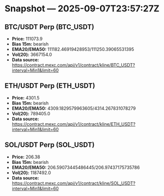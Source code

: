 # Snapshot — 2025-09-07T23:57:27Z

## BTC/USDT Perp (BTC_USDT)
- **Price:** 111073.9
- **Bias 15m:** bearish
- **EMA20/EMA50:** 111182.46919428953/111250.39065531395
- **Vol(20):** 3667154.0
- **Data source:** https://contract.mexc.com/api/v1/contract/kline/BTC_USDT?interval=Min1&limit=60

## ETH/USDT Perp (ETH_USDT)
- **Price:** 4301.5
- **Bias 15m:** bearish
- **EMA20/EMA50:** 4309.1829579963605/4314.267831078279
- **Vol(20):** 789405.0
- **Data source:** https://contract.mexc.com/api/v1/contract/kline/ETH_USDT?interval=Min1&limit=60

## SOL/USDT Perp (SOL_USDT)
- **Price:** 206.38
- **Bias 15m:** bearish
- **EMA20/EMA50:** 206.59073445486445/206.97437175735786
- **Vol(20):** 1187492.0
- **Data source:** https://contract.mexc.com/api/v1/contract/kline/SOL_USDT?interval=Min1&limit=60
